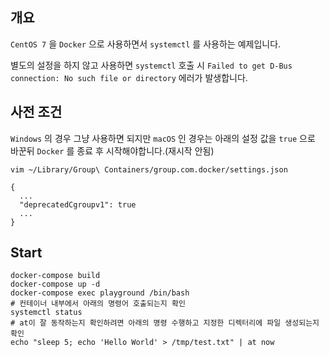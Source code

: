## 개요

`CentOS 7` 을 `Docker` 으로 사용하면서 `systemctl` 를 사용하는 예제입니다.

별도의 설정을 하지 않고 사용하면 `systemctl` 호출 시 `Failed to get D-Bus connection: No such file or directory` 에러가 발생합니다.

## 사전 조건

`Windows` 의 경우 그냥 사용하면 되지만 `macOS` 인 경우는 아래의 설정 값을 `true` 으로 바꾼뒤 `Docker` 를 종료 후 시작해야합니다.(재시작 안됨)

```shell
vim ~/Library/Group\ Containers/group.com.docker/settings.json

{
  ...
  "deprecatedCgroupv1": true
  ...
}
```

## Start

```shell
docker-compose build
docker-compose up -d
docker-compose exec playground /bin/bash
# 컨테이너 내부에서 아래의 명령어 호출되는지 확인
systemctl status
# at이 잘 동작하는지 확인하려면 아래의 명령 수행하고 지정한 디렉터리에 파일 생성되는지 확인
echo "sleep 5; echo 'Hello World' > /tmp/test.txt" | at now
```
